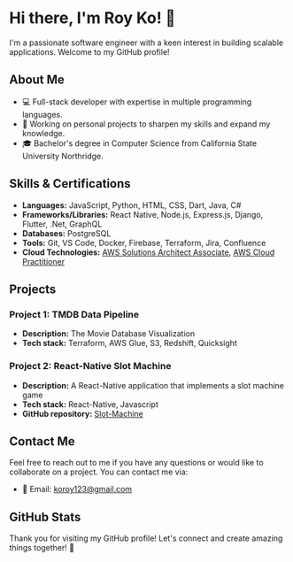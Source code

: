 # Hi there, I'm Roy Ko! 👋

I'm a passionate software engineer with a keen interest in building scalable applications. Welcome to my GitHub profile!

## About Me

- 💻 Full-stack developer with expertise in multiple programming languages.
- 🔭 Working on personal projects to sharpen my skills and expand my knowledge.
- 🎓 Bachelor's degree in Computer Science from California State University Northridge.

## Skills & Certifications

- **Languages:** JavaScript, Python, HTML, CSS, Dart, Java, C#
- **Frameworks/Libraries:** React Native, Node.js, Express.js, Django, Flutter, .Net, GraphQL
- **Databases:** PostgreSQL
- **Tools:** Git, VS Code, Docker, Firebase, Terraform, Jira, Confluence
- **Cloud Technologies:** [AWS Solutions Architect Associate](https://www.credly.com/badges/705e7de7-9e00-45c2-b6f9-cc8a191f5fd9/linked_in_profile), [AWS Cloud Practitioner](https://www.credly.com/badges/410c52bd-f4fc-482a-8882-1de73e82b7af/linked_in_profile)

## Projects

### Project 1: TMDB Data Pipeline

- **Description:** The Movie Database Visualization
- **Tech stack:** Terraform, AWS Glue, S3, Redshift, Quicksight

### Project 2: React-Native Slot Machine

- **Description:** A React-Native application that implements a slot machine game
- **Tech stack:** React-Native, Javascript
- **GitHub repository:** [Slot-Machine](https://github.com/SLYROOKO/Slot-Machine)

## Contact Me

Feel free to reach out to me if you have any questions or would like to collaborate on a project. You can contact me via:

- 📧 Email: koroy123@gmail.com

## GitHub Stats

 <!--
![GitHub Stats](https://github-readme-stats.vercel.app/api?username=SLYROOKO&show_icons=true&theme=dark)
-->

Thank you for visiting my GitHub profile! Let's connect and create amazing things together! 🚀

